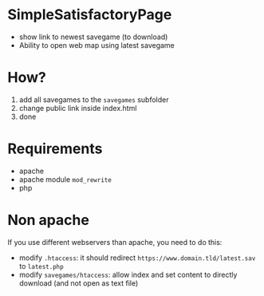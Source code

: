 # SimpleSatisfactoryPage
- show link to newest savegame (to download)
- Ability to open web map using latest savegame

# How?
1. add all savegames to the `savegames` subfolder
2. change public link inside index.html
3. done

# Requirements
- apache
- apache module `mod_rewrite`
- php

# Non apache
If you use different webservers than apache, you need to do this:

- modify `.htaccess`: it should redirect `https://www.domain.tld/latest.sav` to `latest.php`
- modify `savegames/htaccess`: allow index and set content to directly download (and not open as text file)
